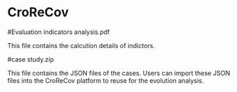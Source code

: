 # CroReCov


#Evaluation indicators analysis.pdf

This file contains the calcution details of indictors.

#case study.zip

This file contains the JSON files of the cases. Users can import these JSON files into the CroReCov platform to reuse for the evolution analysis.
